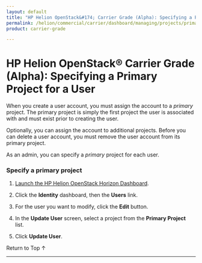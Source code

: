 ```yaml
---
layout: default
title: "HP Helion OpenStack&#174; Carrier Grade (Alpha): Specifying a Primary Project for a User"
permalink: /helion/commercial/carrier/dashboard/managing/projects/primary/
product: carrier-grade

---
```

<!--UNDER REVISION-->

<script>

function PageRefresh {
onLoad="window.refresh"
}

PageRefresh();

</script>

<!-- <p style="font-size: small;"> <a href="/helion/commercial/carrier/ga1/install/">&#9664; PREV</a> | <a href="/helion/commercial/carrier/ga1/install-overview/">&#9650; UP</a> | <a href="/helion/commercial/carrier/ga1/">NEXT &#9654;</a></p> -->

# HP Helion OpenStack&#174; Carrier Grade (Alpha): Specifying a Primary Project for a User

When you create a user account, you must assign the account to a *primary* project. The primary project is simply the first project the user is associated with and must exist prior to creating the user.

Optionally, you can assign the account to additional projects. Before you can delete a user account, you must remove the user account from its primary project.

As an admin, you can specify a *primary* project for each user. 

### Specify a primary project ###

1. [Launch the HP Helion OpenStack Horizon Dashboard](/helion/openstack/carrier/dashboard/login/).

2. Click the **Identity** dashboard, then the **Users** link.

3. For the user you want to modify, click the **Edit** button.

4. In the **Update User** screen, select a project from the **Primary Project** list.

5. Click **Update User**.

<p><a href="#top" style="padding:14px 0px 14px 0px; text-decoration: none;"> Return to Top &#8593; </a></p>


----
